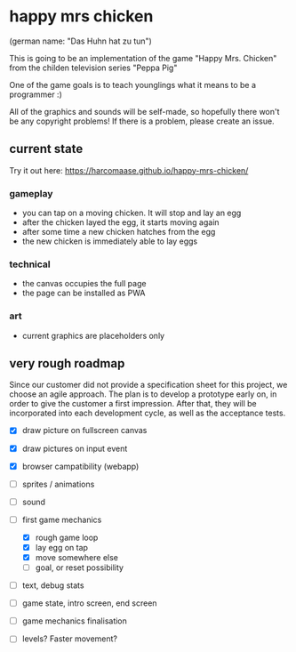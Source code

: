 # happy mrs chicken

(german name: "Das Huhn hat zu tun")

This is going to be an implementation of the game "Happy Mrs. Chicken" from
the childen television series "Peppa Pig"

One of the game goals is to teach younglings what it means to be a programmer :)

All of the graphics and sounds will be self-made, so hopefully there won't be
any copyright problems! If there is a problem, please create an issue.

## current state

Try it out here: https://harcomaase.github.io/happy-mrs-chicken/

### gameplay

 - you can tap on a moving chicken. It will stop and lay an egg
 - after the chicken layed the egg, it starts moving again
 - after some time a new chicken hatches from the egg
 - the new chicken is immediately able to lay eggs

### technical

 - the canvas occupies the full page
 - the page can be installed as PWA

### art

- current graphics are placeholders only

## very rough roadmap

Since our customer did not provide a specification sheet for this project, we
choose an agile approach. The plan is to develop a prototype early on, in order
to give the customer a first impression. After that, they will be
incorporated into each development cycle, as well as the acceptance tests.

- [x] draw picture on fullscreen canvas
- [x] draw pictures on input event
- [x] browser campatibility (webapp)
- [ ] sprites / animations
- [ ] sound
- [ ] first game mechanics
  - [x] rough game loop
  - [x] lay egg on tap
  - [x] move somewhere else
  - [ ] goal, or reset possibility
- [ ] text, debug stats
- [ ] game state, intro screen, end screen
- [ ] game mechanics finalisation
- [ ] levels? Faster movement?


